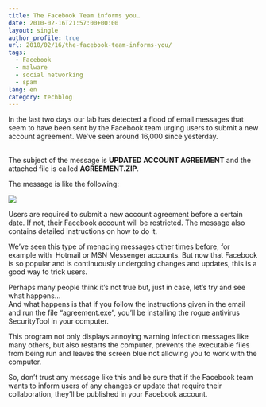 ```yaml
---
title: The Facebook Team informs you…
date: 2010-02-16T21:57:00+00:00
layout: single
author_profile: true
url: 2010/02/16/the-facebook-team-informs-you/
tags:
  - Facebook
  - malware
  - social networking
  - spam
lang: en
category: techblog
---
```

In the last two days our lab has detected a flood of email messages that seem to have been sent by the Facebook team urging users to submit a new account agreement. We’ve seen around 16,000 since yesterday.

<div>
  <br />The subject of the message is <strong>UPDATED ACCOUNT AGREEMENT</strong> and the attached file is called <strong>AGREEMENT.ZIP</strong>.</p> 
  
  <p>
    The message is like the following:
  </p>
  
  <div>
    <a href="http://4.bp.blogspot.com/_vaUVXcmC3OI/S3sNRUYFEeI/AAAAAAAAA9w/-mxBT5btgys/s1600-h/Facebook_agreement_en.jpg" imageanchor="1"><img border="0" src="http://4.bp.blogspot.com/_vaUVXcmC3OI/S3sNRUYFEeI/AAAAAAAAA9w/-mxBT5btgys/s640/Facebook_agreement_en.jpg" /></a>
  </div>
  
  <p>
    Users are required to submit a new account agreement before a certain date. If not, their Facebook account will be restricted. The message also contains detailed instructions on how to do it.
  </p>
  
  <p>
    We’ve seen this type of menacing messages other times before, for example with  Hotmail or MSN Messenger accounts. But now that Facebook is so popular and is continuously undergoing changes and updates, this is a good way to trick users.
  </p>
  
  <p>
    Perhaps many people think it’s not true but, just in case, let’s try and see what happens…<br />And what happens is that if you follow the instructions given in the email and run the file “agreement.exe”, you’ll be installing the rogue antivirus SecurityTool in your computer.
  </p>
  
  <p>
    This program not only displays annoying warning infection messages like many others, but also restarts the computer, prevents the executable files from being run and leaves the screen blue not allowing you to work with the computer.
  </p>
  
  <p>
    So, don’t trust any message like this and be sure that if the Facebook team wants to inform users of any changes or update that require their collaboration, they’ll be published in your Facebook account.
  </p>
</div>